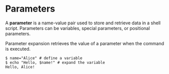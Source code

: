 # Parameters

A **parameter** is a name-value pair used to store and retrieve data in a shell script. Parameters can be variables, special parameters, or positional parameters.

Parameter expansion retrieves the value of a parameter when the command is executed.

```shell
$ name="Alice" # define a variable
$ echo "Hello, $name!" # expand the variable
Hello, Alice!
```
